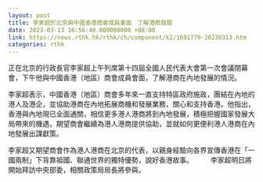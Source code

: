 ```yaml
---
layout: post
title: 李家超於北京與中國香港商會成員會面　了解港商發展
date: 2023-03-13 16:56:40.000000000 +08:00
link: https://news.rthk.hk/rthk/ch/component/k2/1691779-20230313.htm
categories: rthk
---
```


正在北京的行政長官李家超上午列席第十四屆全國人民代表大會第一次會議閉幕會，下午他與中國香港（地區）商會成員會面，了解港商在內地發展的情況。

李家超表示，中國香港（地區）商會多年來一直支持特區政府施政，團結在內地的港人及港企，並協助港商在內地拓展商機和發展業務，關心和支持香港。他指出，香港與內地現已全面通關，相信更多港人港商將到內地發展，積極把握國家發展大局帶來的機遇，期望商會繼續為港人港商提供協助，並就如何更便利港人港商在內地發展出謀獻策。

李家超又期望商會作為港人港商在北京的代表，以親身經驗向各界宣傳香港在「一國兩制」下背靠祖國、聯通世界的獨特優勢，說好香港故事。
　　 
李家超明日將開始拜訪中央部委，相關政策局局長將參與。
